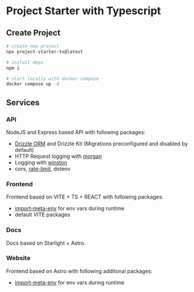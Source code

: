 # Project Starter with Typescript

## Create Project

```bash
# create new project
npx project-starter-ts@latest

# install deps
npm i

# start locally with docker compose
docker compose up -d
```

## Services 

### API

NodeJS and Express based API with following packages: 
- [Drizzle ORM](https://github.com/drizzle-team/drizzle-orm) and Drizzle Kit (Migrations preconfigured and disabled by default)
- HTTP Request logging with [morgan](https://github.com/expressjs/morgan)
- Logging with [winston](https://github.com/winstonjs/winston)
- cors, [rate-limit](https://github.com/express-rate-limit/express-rate-limit), dotenv

### Frontend

Frontend based on VITE + TS + REACT with following packages:
- [import-meta-env](https://import-meta-env.org) for env vars during runtime 
- default VITE packages

### Docs

Docs based on Starlight + Astro. 

### Website


Frontend based on Astro with following additonal packages:
- [import-meta-env](https://import-meta-env.org) for env vars during runtime 

